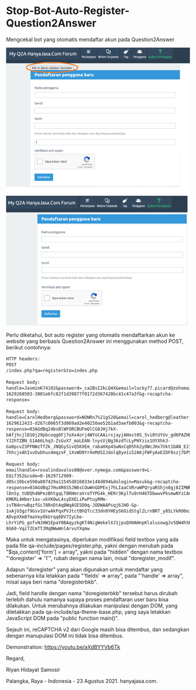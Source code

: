 # Stop-Bot-Auto-Register-Question2Answer
Mengcekal bot yang otomatis mendaftar akun pada Question2Answer

![Anti Bot Register Question2Answer](https://github.com/ryanbekabe/Stop-Bot-Auto-Register-Question2Answer/raw/main/Stop-Bot-Auto-Register-Question2Answer.png)

Perlu diketahui, bot auto register yang otomatis mendaftarkan akun ke website yang berbasis Question2Answer ini menggunakan method POST, berikut contohnya:

```git
HTTP headers:
POST
/index.php?qa=register&to=index.php

Request body:
handle=JasminK74102&password=_ca2BsI2kLQ4X&email=lucky77.picard@zohomail.com&doregister=1&code=0-1629268503-3001e6fc82f1d39877f0172d367420bc41c47a3f&g-recaptcha-response=

Request body:
handle=CarolHedberg&password=NONRn7%21gS20&email=carol_hedberg@leather.sfxmailbox.com&doregisterbkb=0&doregister_modif=1&code=0-1629612433-d267c0065f3d869ad2e40250ae52b1ad3aefb003&g-recaptcha-response=03AGdBq24bsBlWFORCBUFmQlCG8JHj7kX-bAfjhcjlD10j29pbcoqg6Fj7oXx4orj4WYoCAAirxjayjAHest0S_5vi0tUtUv_gd6PAZHDg0NdteFkT8KQOg2lhCVtwev1zQ8qH5ItRxD5jXXohXdvSLJFR9aNfW6qfGJbtIp9r8cyGTMR_ks0GS-YJ2hTZBN_G1A66Lhq3-ZsGvX7_maLEAN-lnysVjBg36zdTcLyPHYzix1UYXhk3-Ga0pcvZ3PFNWzTfZk_JNQGy5ivQ5KXEm_rabaHXp4SwNxCq05hk2yOWcJHx7Ukt1bAN_E21yqaxDwbrZcfRWeyTbyNEtTt4oQUQGJkPc5v6etByoEYPAaLMJVTjCBb0CpqZkJxIjPWfwUv6quDKfgrvpdT1RGz95Hu4GqzqoQrITfR-7hhcjxAhIxvDubhus4mqzxF_1XsWD0YrXeMd5IJdolq8ye1i52A6jFWFyAoEIDF0szj7bPSEcNxdv1Q02DZAdhWfZrj2dvB6OYFaDiCgJzkkx9ATfUL4uazS9dWmCg

Request body:
emailhandle=rosalindavalos80@over.nymega.com&password=L-EQif352&code=0-1629712909-d05c10bce598a807429a11545d816033e148d894&dologin=Masuk&g-recaptcha-response=03AGdBq27Hu4R6S5JN6sCOwWnGDPExj7hLIaaCVRrwWPQryaRShjn8gj8ZIMWMscPBDS650UGYS1tpt2Lyc-lDnSy_tUDQh4NPezBhtgqLT0RHmraVroTYPG4k_HERr3KylTu9rH46TDbwwvPksmwNYiCAnGw1R6m5cBXNmgUmzXumisy4y1CM-KMKRL4Hber1av-ukVK0wL4syDXELiPwPtuyRMm-ivTN4nrwBqzfGc78RnDtAqBWqASE5D0q-JODWAAPsqj6JHO-Gp-1vAjU3gzf9Gsv1UrwAkPqxPVJtctBhQTcc33dn0YHEyS6OidStgl2LrnBRT_y8SLYkRO0oiaTqMyxVXY_NLv6YqSKYdljhwdHpT-ADvpXXm8fmaVeyOkUrqq6DV7IyLbe-LhrYiPG_gofvNJHW1EpaY0BAqyzkgKT4NigWekelXJ1jpuQXHAHnpKlalusowgJvSQW4h5KssRSw0R5KPiW3Xs7hUF1rN0KgZewROJKjjANsj0tF-8G60-VqiTZCmTTJMqBWwWnlArvuYXqmw
```

Maka untuk mengatasinya, diperlukan modifikasi field textbox yang ada pada file qa-include/pages/register.php, yakni dengan merubah pada "$qa_content['form'] = array", yakni pada "hidden" dengan nama textbox "'doregister' => '1'", rubah dengan nama lain, misal "doregister_modif".

Adapun "doregister" yang akan digunakan untuk mendaftar yang sebenarnya kita letakkan pada "'fields' => array", pada "'handle' => array", misal saya beri nama "doregisterbkb".

Jadi, field handle dengan nama "doregisterbkb" tersebut harus dirubah terlebih dahulu namanya supaya proses pendaftaran user baru bisa dilakukan. Untuk merubahnya dilakukan manipulasi dengan DOM, yang diletakkan pada qa-include/qa-theme-base.php, yang saya letakkan JavaScript DOM pada "public function main()".

Sejauh ini, reCAPTCHA v2 dari Google masih bisa ditembus, dan sedangkan dengan manupulasi DOM ini tidak bisa ditembus.

Demonstration: https://youtu.be/aXdBYYVb6Tk

Regard,

Riyan Hidayat Samosir


Palangka, Raya - Indonesia - 23 Agustus 2021. hanyajasa.com.
